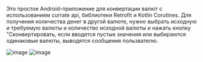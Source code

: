 Это простое Android-приложение для конвертации валют с использованием currate api, библиотеки Retrofit и Kotlin Corutines. Для получения количества денег в другой валюте, нужно выбрать исходную и требуемую валюты и количество исходной валюты и нажать кнопку "Сконвертировать, если вводятся пустые значения или выбираются одинаковые валюты, выводятся сообщения пользвателю.



![image](https://github.com/user-attachments/assets/067c8843-d0d9-4ee1-b807-f0f8e48d13a5)
![image](https://github.com/user-attachments/assets/f25b3ad1-5056-4e29-a3c1-f85c4cd3d6ec)


